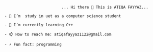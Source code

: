                                     ... Hi there 👋 This is ATIQA FAYYAZ...

           - 🔭 I’m  study in uet as a computer science student
           
           - 🌱 I’m currently learning C++
           
           - 📫 How to reach me: atiqafayyaz1122@gmail.com
           
           - ⚡ Fun fact: programming
